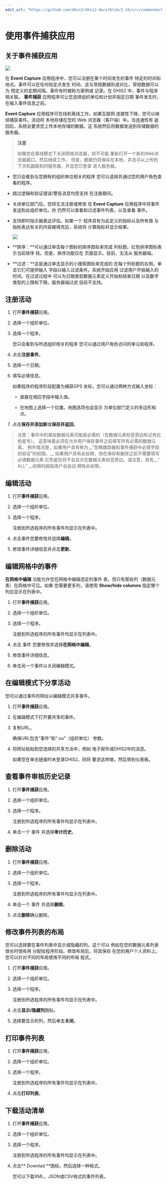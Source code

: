 ```yaml
---
edit_url: "https://github.com/dhis2/dhis2-docs/blob/2.34/src/commonmark/en/content/user/using-the-event-capture-app.md"
---
```


# 使用事件捕获应用

 <!--DHIS2-SECTION-ID:event_capture_app-->

## 关于事件捕获应用

 <!--DHIS2-SECTION-ID:about_event_capture_app-->

![](resources/images/event_capture/event_list.png)

在 **Event Capture** 应用程序中，您可以注册在某个时间发生的事件
特定的时间和地点。事件可以在任何给定点发生
时间。这与常规数据形成对比，常规数据可以为
预定义的定期间隔。事件有时被称为案例或
记录。在 DHIS2 中，事件与程序相关联。 **事件捕获**
应用程序可让您选择组织单位和计划并指定日期
事件发生时，在输入事件信息之前。

**Event Capture** 应用程序可在线和离线工作。如果互联网
连接性下降，您可以继续捕获事件。活动将
本地存储在您的 Web 浏览器（客户端）中。当连通性有
返回后，系统会要求您上传本地存储的数据。这
系统然后将数据发送到存储数据的服务器。

> **注意**
>
>如果您在离线模式下关闭网络浏览器，则不可能
>重新打开一个新的Web浏览器窗口，然后继续工作。
>但是，数据仍将保存在本地，并且可以上传到
>下次机器联机时服务器，并且您已登录
>进入服务器。

  - 您只会看到与您拥有的组织单位相关的程序
    您可以选择并通过您的用户角色查看的程序。

  - 跳过逻辑和验证错误/警告消息均受支持
    在注册期间。

  - 关闭单位部门后，您将无法注册或修改
    在 **Event Capture** 应用程序中将事件发送到此组织单位。你
    仍然可以查看和过滤事件列表，以及查看
    事件。

  - 支持即时指示器表达评估。如果一个
    程序具有为此定义的指标以及所有值
    与指标表达有关的内容被填充后，系统将
    计算指标并显示结果。

    ![](resources/images/event_capture/event_editing.png)

  - **排序：**可以通过单击每个图标的排序图标来完成
    列标题。红色排序图标表示当前排序
    柱。但是，排序功能仅在
    页面显示。目前，无法从
    服务器端。

  - **过滤：**这是通过单击显示的小搜索图标来完成的
    在每个列标题的右侧。单击它们可提供输入
    字段以输入过滤条件。系统开始应用
    过滤用户开始输入的时间。在过滤过程中
    可以为日期类型数据元素定义开始和结束日期
    以及数字类型的上限和下限。服务器端过滤
    目前不支持。

## 注册活动

 <!--DHIS2-SECTION-ID:event_capture_register_event-->

1.  打开**事件捕获**应用。

2.  选择一个组织单位。

3.  选择一个程序。

    您只会看到与所选组织相关的程序
    您可以通过用户角色访问的单元和程序。

4.  点击**注册事件**。

5.  选择一个日期。

6.  填写必填信息。

    如果程序的程序阶段配置为捕获GPS
    坐标，您可以通过两种方式输入坐标：

      - 直接在相应字段中输入值。

      - 在地图上选择一个位置。地图选项也会显示
        为单位部门定义的多边形和点。

7.  点击**保存并添加新**或**保存并返回**。

>注意：事件中的某些数据元素可能是必需的（在数据元素标签旁边标记有红色星号）。
>这意味着必须在允许用户保存事件之前填写所有必需的数据元素。
>例外情况是，如果用户具有称为__“忽略跟踪器和事件捕获中必填字段的验证”的权限。__
>如果用户具有此权限，则在保存和删除之前不需要填写必填数据元素
>红色星形将不会显示在数据元素标签旁边。请注意，具有__“ ALL” __权限的超级用户会自动
>拥有此权限。

## 编辑活动

 <!--DHIS2-SECTION-ID:event_capture_edit_event-->

1.  打开**事件捕获**应用。

2.  选择一个组织单位。

3.  选择一个程序。

    注册到所选程序的所有事件均显示在列表中。

4.  点击事件您要修改并选择**编辑**。

5.  修改事件详细信息并点击**更新**。

## 编辑网格中的事件

 <!--DHIS2-SECTION-ID:event_capture_edit_event_grid-->

**在网格中编辑** 功能允许您在网格中编辑选定的事件
表，但只有那些列（数据元素）在网格中可见。如果
您需要更多列，请使用 **Show/hide columns** 指定哪个
列应显示在列表中。

1.  打开**事件捕获**应用。

2.  选择一个组织单位。

3.  选择一个程序。

    注册到所选程序的所有事件均显示在列表中。

4.  点击 事件 您要修改并选择**在网格中编辑**。

5.  修改事件详细信息。

6.  单击另一个事件以关闭编辑模式。

## 在编辑模式下分享活动

 <!--DHIS2-SECTION-ID:event_capture_share_event_edit_mode-->

您可以通过事件的网址以编辑模式共享事件。

1.  打开**事件捕获**应用。

2.  在编辑模式下打开要共享的事件。

3.  复制URL。

    确保URL包含“事件”和“ ou”（组织单位）
    参数。

4.  将网址粘贴到您选择的共享方法中，例如
    电子邮件或DHIS2中的消息。

    如果您在单击链接时未登录DHIS2，则将
    要求这样做，然后带到仪表板。

## 查看事件审核历史记录

 <!--DHIS2-SECTION-ID:event_capture_view_event_audit_history-->

1.  打开**事件捕获**应用。

2.  选择一个组织单位。

3.  选择一个程序。

    注册到所选程序的所有事件均显示在列表中。

4.  单击一个 事件 并选择**审计历史**。

## 删除活动

 <!--DHIS2-SECTION-ID:event_capture_delete_event-->

1.  打开**事件捕获**应用。

2.  选择一个组织单位。

3.  选择一个程序。

    注册到所选程序的所有事件均显示在列表中。

4.  单击一个 事件 并选择**删除**。

5.  点击**删除**确认删除。

## 修改事件列表的布局

 <!--DHIS2-SECTION-ID:event_capture_modify_event_list_layout-->

您可以选择要在事件列表中显示或隐藏的列。这个可以
例如在您的数据元素列表很长时很有用
分配给程序阶段。修改布局后，将其保存
在您的用户个人资料上。您可以针对不同的布局使用不同的布局
程式。

1.  打开**事件捕获**应用。

2.  选择一个组织单位。

3.  选择一个程序。

    注册到所选程序的所有事件均显示在列表中。

4.  点击**显示/隐藏列**图标。

5.  选择要显示的列，然后单击**关闭**。

## 打印事件列表

 <!--DHIS2-SECTION-ID:event_capture_print_event_list-->

1.  打开**事件捕获**应用。

2.  选择一个组织单位。

3.  选择一个程序。

    注册到所选程序的所有事件均显示在列表中。

4.  点击**打印列表**。

## 下载活动清单

 <!--DHIS2-SECTION-ID:event_capture_download_event_list-->

1.  打开**事件捕获**应用。

2.  选择一个组织单位。

3.  选择一个程序。

    注册到所选程序的所有事件均显示在列表中。

4.  点击** Downlad **图标，然后选择一种格式。

    您可以下载XML，JSON或CSV格式的事件列表。
